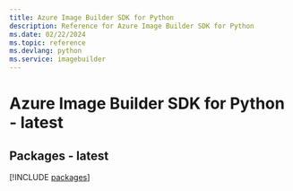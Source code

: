 ```yaml
---
title: Azure Image Builder SDK for Python
description: Reference for Azure Image Builder SDK for Python
ms.date: 02/22/2024
ms.topic: reference
ms.devlang: python
ms.service: imagebuilder
---
```

# Azure Image Builder SDK for Python - latest
## Packages - latest
[!INCLUDE [packages](image-builder-index.md)]